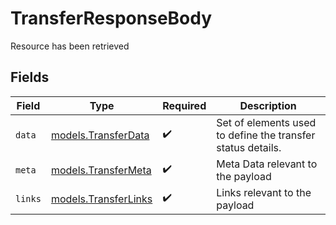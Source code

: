 # TransferResponseBody

Resource has been retrieved


## Fields

| Field                                                       | Type                                                        | Required                                                    | Description                                                 |
| ----------------------------------------------------------- | ----------------------------------------------------------- | ----------------------------------------------------------- | ----------------------------------------------------------- |
| `data`                                                      | [models.TransferData](../models/transferdata.md)            | :heavy_check_mark:                                          | Set of elements used to define the transfer status details. |
| `meta`                                                      | [models.TransferMeta](../models/transfermeta.md)            | :heavy_check_mark:                                          | Meta Data relevant to the payload                           |
| `links`                                                     | [models.TransferLinks](../models/transferlinks.md)          | :heavy_check_mark:                                          | Links relevant to the payload                               |